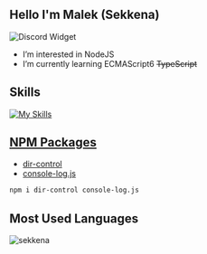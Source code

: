 ## Hello I'm Malek (Sekkena)

![Discord Widget](https://discord.c99.nl/widget/theme-4/507504337677844500.png)


- I’m interested in NodeJS
- I’m currently learning ECMAScript6 ~~TypeScript~~

## Skills
[![My Skills](https://skillicons.dev/icons?i=js,ts,html,nodejs,discordjs,discord,vscode,md&perline=8)](https://github.com/sekkena)

## [NPM Packages](https://www.npmjs.com/~sekkena2)

- [dir-control](https://www.npmjs.com/package/dir-control)
- [console-log.js](https://www.npmjs.com/package/console-log.js)

```bash
npm i dir-control console-log.js
```

## Most Used Languages

[<p><img align="left" src="https://github-readme-stats.vercel.app/api/top-langs?username=sekkena&theme=dark&show_icons=true&locale=en&layout=compact" alt="sekkena" /></p>](https://github-readme-stats.vercel.app/api/top-langs?username=sekkena&theme=dark&show_icons=true&locale=en&layout=compact)
